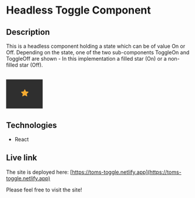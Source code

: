 # Headless Toggle Component

## Description
This is a headless component holding a state which can be of value On or Off. Depending on the state, one of the two sub-components ToggleOn and ToggleOff are shown - In this implementation a filled star (On) or a non-filled star (Off).
  
<br/>
<img src="toggle-component.png" alt="Screenshot." width="100px"/>

## Technologies
- React

## Live link
The site is deployed here:
[https://toms-toggle.netlify.app](https://toms-toggle.netlify.app)

Please feel free to visit the site!
